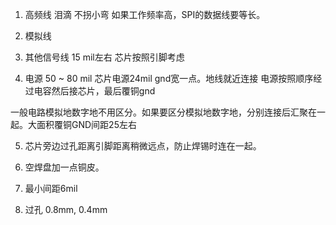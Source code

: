 1. 高频线 泪滴 不拐小弯 如果工作频率高，SPI的数据线要等长。

2. 模拟线

3. 其他信号线   15 mil左右 芯片按照引脚考虑

4. 电源   50 ~ 80 mil 芯片电源24mil gnd宽一点。地线就近连接 电源按照顺序经过电容然后接芯片，最后覆铜gnd

一般电路模拟地数字地不用区分。如果要区分模拟地数字地，分别连接后汇聚在一起。大面积覆铜GND间距25左右

5. 芯片旁边过孔距离引脚距离稍微远点，防止焊锡时连在一起。

6. 空焊盘加一点铜皮。

7. 最小间距6mil

8. 过孔 0.8mm, 0.4mm

